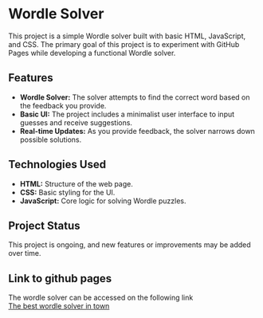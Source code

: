 # Wordle Solver

This project is a simple Wordle solver built with basic HTML, JavaScript, and CSS. The primary goal of this project is to experiment with GitHub Pages while developing a functional Wordle solver.

## Features

- **Wordle Solver:** The solver attempts to find the correct word based on the feedback you provide.
- **Basic UI:** The project includes a minimalist user interface to input guesses and receive suggestions.
- **Real-time Updates:** As you provide feedback, the solver narrows down possible solutions.

## Technologies Used

- **HTML:** Structure of the web page.
- **CSS:** Basic styling for the UI.
- **JavaScript:** Core logic for solving Wordle puzzles.

## Project Status

This project is ongoing, and new features or improvements may be added over time.

## Link to github pages

The wordle solver can be accessed on the following link <br>
[The best wordle solver in town](https://mkolind.github.io/wordle_solver/)
